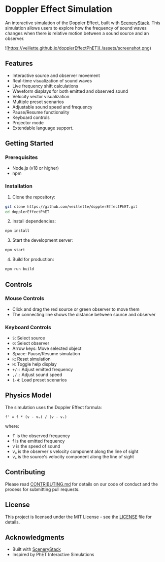 # Doppler Effect Simulation

An interactive simulation of the Doppler Effect, built with [SceneryStack](https://github.com/sceneryStack). This simulation allows users to explore how the frequency of sound waves changes when there is relative motion between a sound source and an observer.

![https://veillette.github.io/dopplerEffectPhET](./assets/screenshot.png)

## Features

- Interactive source and observer movement
- Real-time visualization of sound waves
- Live frequency shift calculations
- Waveform displays for both emitted and observed sound
- Velocity vector visualization
- Multiple preset scenarios
- Adjustable sound speed and frequency
- Pause/Resume functionality
- Keyboard controls
- Projector mode
- Extendable language support.

## Getting Started

### Prerequisites

- Node.js (v18 or higher)
- npm

### Installation

1. Clone the repository:

```bash
git clone https://github.com/veillette/dopplerEffectPhET.git
cd dopplerEffectPhET
```

2. Install dependencies:

```bash
npm install
```

3. Start the development server:

```bash
npm start
```

4. Build for production:

```bash
npm run build
```

## Controls

### Mouse Controls

- Click and drag the red source or green observer to move them
- The connecting line shows the distance between source and observer

### Keyboard Controls

- `S`: Select source
- `O`: Select observer
- Arrow keys: Move selected object
- Space: Pause/Resume simulation
- `R`: Reset simulation
- `H`: Toggle help display
- `+/-`: Adjust emitted frequency
- `,/.`: Adjust sound speed
- `1-4`: Load preset scenarios

## Physics Model

The simulation uses the Doppler Effect formula:

```
f' = f * (v - vₒ) / (v - vₛ)
```

where:

- f' is the observed frequency
- f is the emitted frequency
- v is the speed of sound
- vₒ is the observer's velocity component along the line of sight
- vₛ is the source's velocity component along the line of sight

## Contributing

Please read [CONTRIBUTING.md](CONTRIBUTING.md) for details on our code of conduct and the process for submitting pull requests.

## License

This project is licensed under the MIT License - see the [LICENSE](LICENSE) file for details.

## Acknowledgments

- Built with [SceneryStack](https://github.com/sceneryStack)
- Inspired by PhET Interactive Simulations
